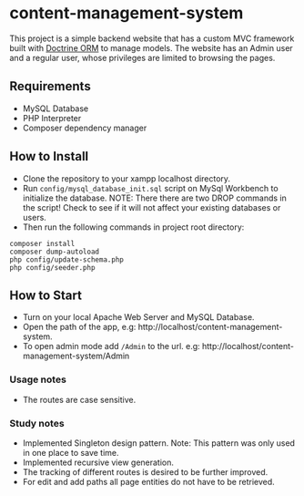 # content-management-system

This project is a simple backend website that has a custom MVC framework built with [Doctrine ORM](https://github.com/doctrine/orm/) to manage models. The website has an Admin user and a regular user, whose privileges are limited to browsing the pages.

## Requirements

- MySQL Database
- PHP Interpreter
- Composer dependency manager

## How to Install

- Clone the repository to your xampp localhost directory.
- Run `config/mysql_database_init.sql` script on MySql Workbench to initialize the database. NOTE: There there are two DROP commands in the script! Check to see if it will not affect your existing databases or users.
- Then run the following commands in project root directory:

```
composer install
composer dump-autoload
php config/update-schema.php
php config/seeder.php
```

## How to Start

- Turn on your local Apache Web Server and MySQL Database.
- Open the path of the app, e.g: http://localhost/content-management-system.
- To open admin mode add `/Admin` to the url. e.g: http://localhost/content-management-system/Admin

### Usage notes

- The routes are case sensitive.

### Study notes

- Implemented Singleton design pattern. Note: This pattern was only used in one place to save time.
- Implemented recursive view generation.
- The tracking of different routes is desired to be further improved.
- For edit and add paths all page entities do not have to be retrieved.
